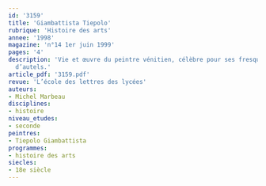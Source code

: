 ```yaml
---
id: '3159'
title: 'Giambattista Tiepolo'
rubrique: 'Histoire des arts'
annee: '1998'
magazine: 'n°14 1er juin 1999'
pages: '4'
description: 'Vie et œuvre du peintre vénitien, célèbre pour ses fresques et tableaux
  d’autels.'
article_pdf: '3159.pdf'
revue: 'L’école des lettres des lycées'
auteurs:
- Michel Marbeau
disciplines:
- histoire
niveau_etudes:
- seconde
peintres:
- Tiepolo Giambattista
programmes:
- histoire des arts
siecles:
- 18e siècle
---
```

